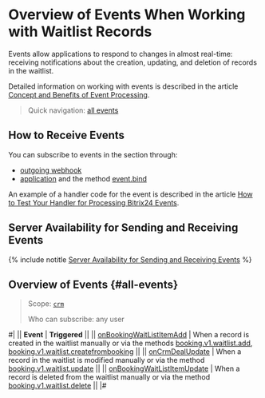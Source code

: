 # Overview of Events When Working with Waitlist Records

Events allow applications to respond to changes in almost real-time: receiving notifications about the creation, updating, and deletion of records in the waitlist.

Detailed information on working with events is described in the article [Concept and Benefits of Event Processing](../../../events/index.md).

> Quick navigation: [all events](#all-events)

## How to Receive Events

You can subscribe to events in the section through:

- [outgoing webhook](../../../../local-integrations/local-webhooks.md)
- [application](../../../app-installation/index.md) and the method [event.bind](../../../events/event-bind.md)

An example of a handler code for the event is described in the article [How to Test Your Handler for Processing Bitrix24 Events](../../../events/test-handler.md).

## Server Availability for Sending and Receiving Events

{% include notitle [Server Availability for Sending and Receiving Events](../../../../_includes/events-index.md) %}

## Overview of Events {#all-events}

> Scope: [`crm`](../../../scopes/permissions.md)
>
> Who can subscribe: any user

#|
|| **Event** | **Triggered** ||
|| [onBookingWaitListItemAdd](./on-booking-waitlistitem-add.md) | When a record is created in the waitlist manually or via the methods [booking.v1.waitlist.add](../booking-v1-waitlist-add.md), [booking.v1.waitlist.createfrombooking](../booking-v1-waitlist-createfrombooking.md) ||
|| [onCrmDealUpdate](./on-booking-waitlistitem-update.md) | When a record in the waitlist is modified manually or via the method [booking.v1.waitlist.update](../booking-v1-waitlist-update.md) ||
|| [onBookingWaitListItemUpdate](./on-booking-waitlistitem-delete.md) | When a record is deleted from the waitlist manually or via the method [booking.v1.waitlist.delete](../booking-v1-waitlist-delete.md) ||
|#